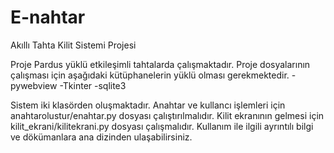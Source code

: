 # E-nahtar
Akıllı Tahta Kilit Sistemi Projesi

Proje Pardus yüklü etkileşimli tahtalarda çalışmaktadır. Proje dosyalarının çalışması için aşağıdaki kütüphanelerin yüklü olması gerekmektedir.
-pywebview
-Tkinter
-sqlite3

Sistem iki klasörden oluşmaktadır.
Anahtar ve kullancı işlemleri için anahtarolustur/enahtar.py dosyası çalıştırılmalıdır.
Kilit ekranının gelmesi için kilit_ekrani/kilitekrani.py dosyası çalışmalıdır.
Kullanım ile ilgili ayrıntılı bilgi ve dökümanlara ana dizinden ulaşabilirsiniz.
